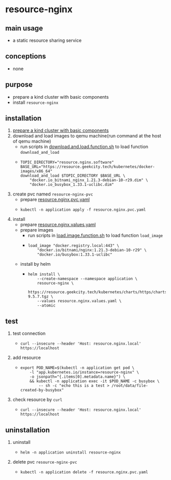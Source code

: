 # resource-nginx

## main usage

* a static resource sharing service

## conceptions

* none

## purpose

* prepare a kind cluster with basic components
* install `resource-nginx`

## installation

1. [prepare a kind cluster with basic components](../basic/kind.cluster.md)
2. download and load images to qemu machine(run command at the host of qemu machine)
    * run scripts
      in [download.and.load.function.sh](../resources/create.qemu.machine.for.kind/download.and.load.function.sh.md) to
      load function `download_and_load`
    * ```shell
      TOPIC_DIRECTORY="resource.nginx.software"
      BASE_URL="https://resource.geekcity.tech/kubernetes/docker-images/x86_64"
      download_and_load $TOPIC_DIRECTORY $BASE_URL \
          "docker.io_bitnami_nginx_1.21.3-debian-10-r29.dim" \
          "docker.io_busybox_1.33.1-uclibc.dim"
      ```
3. create pvc named `resource-nginx-pvc`
    * prepare [resource.nginx.pvc.yaml](resources/resource.nginx/resource.nginx.pvc.yaml.md)
    * ```shell
      kubectl -n application apply -f resource.nginx.pvc.yaml
      ```
4. install
    * prepare [resource.nginx.values.yaml](resources/resource.nginx/resource.nginx.values.yaml.md)
    * prepare images
        + run scripts in [load.image.function.sh](../resources/load.image.function.sh.md) to load function `load_image`
        + ```shell
          load_image "docker.registry.local:443" \
              "docker.io/bitnami/nginx:1.21.3-debian-10-r29" \
              "docker.io/busybox:1.33.1-uclibc"
          ```
    * install by helm
        * ```shell
          helm install \
              --create-namespace --namespace application \
              resource-nginx \
              https://resource.geekcity.tech/kubernetes/charts/https/charts.bitnami.com/bitnami/nginx-9.5.7.tgz \
              --values resource.nginx.values.yaml \
              --atomic
          ```

## test

1. test connection
    * ```shell
      curl --insecure --header 'Host: resource.nginx.local' https://localhost
      ```
2. add resource
    * ```shell
      export POD_NAME=$(kubectl -n application get pod \
          -l "app.kubernetes.io/instance=resource-nginx" \
          -o jsonpath="{.items[0].metadata.name}") \
          && kubectl -n application exec -it $POD_NAME -c busybox \
              -- sh -c "echo this is a test > /root/data/file-created-by-busybox"
      ```
3. check resource by `curl`
    * ```shell
      curl --insecure --header 'Host: resource.nginx.local' https://localhost
      ```

## uninstallation

1. uninstall
    * ```shell
      helm -n application uninstall resource-nginx
      ```
2. delete pvc `resource-nginx-pvc`
    * ```shell
      kubectl -n application delete -f resource.nginx.pvc.yaml
      ```
